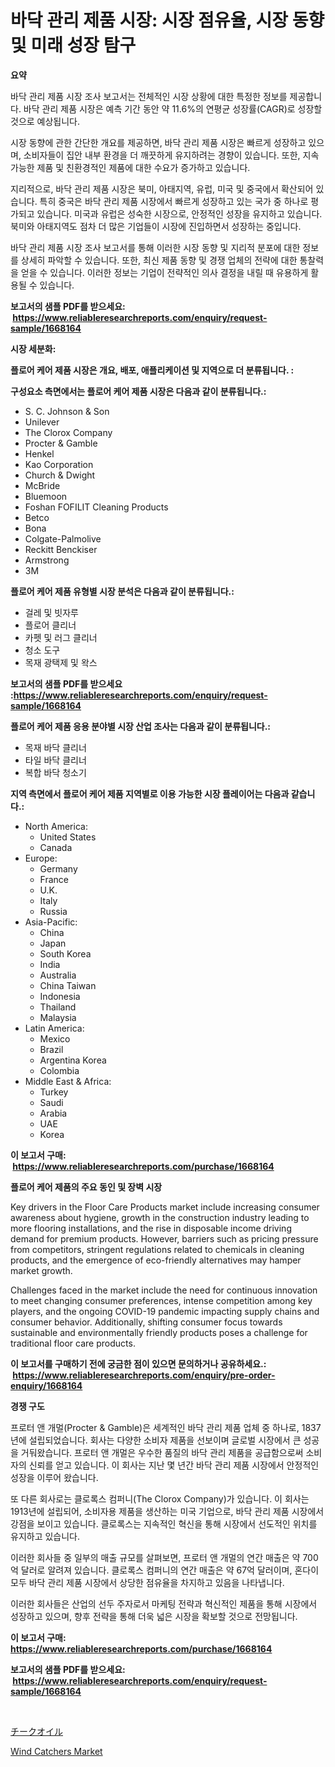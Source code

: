 <p><h1>바닥 관리 제품 시장: 시장 점유율, 시장 동향 및 미래 성장 탐구</h1></p><p><strong>요약</strong></p>
<p><p>바닥 관리 제품 시장 조사 보고서는 전체적인 시장 상황에 대한 특정한 정보를 제공합니다. 바닥 관리 제품 시장은 예측 기간 동안 약 11.6%의 연평균 성장률(CAGR)로 성장할 것으로 예상됩니다.</p><p>시장 동향에 관한 간단한 개요를 제공하면, 바닥 관리 제품 시장은 빠르게 성장하고 있으며, 소비자들이 집안 내부 환경을 더 깨끗하게 유지하려는 경향이 있습니다. 또한, 지속 가능한 제품 및 친환경적인 제품에 대한 수요가 증가하고 있습니다.</p><p>지리적으로, 바닥 관리 제품 시장은 북미, 아태지역, 유럽, 미국 및 중국에서 확산되어 있습니다. 특히 중국은 바닥 관리 제품 시장에서 빠르게 성장하고 있는 국가 중 하나로 평가되고 있습니다. 미국과 유럽은 성숙한 시장으로, 안정적인 성장을 유지하고 있습니다. 북미와 아태지역도 점차 더 많은 기업들이 시장에 진입하면서 성장하는 중입니다.</p><p>바닥 관리 제품 시장 조사 보고서를 통해 이러한 시장 동향 및 지리적 분포에 대한 정보를 상세히 파악할 수 있습니다. 또한, 최신 제품 동향 및 경쟁 업체의 전략에 대한 통찰력을 얻을 수 있습니다. 이러한 정보는 기업이 전략적인 의사 결정을 내릴 때 유용하게 활용될 수 있습니다.</p></p>
<p><strong>보고서의 샘플 PDF를 받으세요: &nbsp;<a href="https://www.reliableresearchreports.com/enquiry/request-sample/1668164">https://www.reliableresearchreports.com/enquiry/request-sample/1668164</a></strong></p>
<p><strong>시장 세분화:</strong></p>
<p><strong> 플로어 케어 제품 시장은 개요, 배포, 애플리케이션 및 지역으로 더 분류됩니다. :</strong></p>
<p><strong>구성요소 측면에서는 플로어 케어 제품 시장은 다음과 같이 분류됩니다.:</strong></p>
<p><ul><li>S. C. Johnson & Son</li><li>Unilever</li><li>The Clorox Company</li><li>Procter & Gamble</li><li>Henkel</li><li>Kao Corporation</li><li>Church & Dwight</li><li>McBride</li><li>Bluemoon</li><li>Foshan FOFILIT Cleaning Products</li><li>Betco</li><li>Bona</li><li>Colgate-Palmolive</li><li>Reckitt Benckiser</li><li>Armstrong</li><li>3M</li></ul></p>
<p><strong> 플로어 케어 제품 유형별 시장 분석은 다음과 같이 분류됩니다.:</strong></p>
<p><ul><li>걸레 및 빗자루</li><li>플로어 클리너</li><li>카펫 및 러그 클리너</li><li>청소 도구</li><li>목재 광택제 및 왁스</li></ul></p>
<p><strong>보고서의 샘플 PDF를 받으세요 :<a href="https://www.reliableresearchreports.com/enquiry/request-sample/1668164">https://www.reliableresearchreports.com/enquiry/request-sample/1668164</a></strong></p>
<p><strong> 플로어 케어 제품 응용 분야별 시장 산업 조사는 다음과 같이 분류됩니다.:</strong></p>
<p><ul><li>목재 바닥 클리너</li><li>타일 바닥 클리너</li><li>복합 바닥 청소기</li></ul></p>
<p><strong>지역 측면에서 플로어 케어 제품 지역별로 이용 가능한 시장 플레이어는 다음과 같습니다.:</strong></p>
<p><ul>
    <li>
        North America:
        <ul>
            <li>United States</li>
            <li>Canada</li>
        </ul>
    </li>
    <li>
        Europe:
        <ul>
            <li>Germany</li>
            <li>France</li>
            <li>U.K.</li>
            <li>Italy</li>
            <li>Russia</li>
        </ul>
    </li>
    <li>
        Asia-Pacific:
        <ul>
            <li>China</li>
            <li>Japan</li>
            <li>South Korea</li>
            <li>India</li>
            <li>Australia</li>
            <li>China Taiwan</li>
            <li>Indonesia</li>
            <li>Thailand</li>
            <li>Malaysia</li>
        </ul>
    </li>
    <li>
        Latin America:
        <ul>
            <li>Mexico</li>
            <li>Brazil</li>
            <li>Argentina Korea</li>
            <li>Colombia</li>
        </ul>
    </li>
    <li>
        Middle East & Africa:
        <ul>
            <li>Turkey</li>
            <li>Saudi</li>
            <li>Arabia</li>
            <li>UAE</li>
            <li>Korea</li>
        </ul>
    </li>
    </ul></p>
<p><strong>이 보고서 구매: &nbsp;<a href="https://www.reliableresearchreports.com/purchase/1668164">https://www.reliableresearchreports.com/purchase/1668164</a></strong></p>
<p><strong>플로어 케어 제품의 주요 동인 및 장벽 시장</strong></p>
<p><p>Key drivers in the Floor Care Products market include increasing consumer awareness about hygiene, growth in the construction industry leading to more flooring installations, and the rise in disposable income driving demand for premium products. However, barriers such as pricing pressure from competitors, stringent regulations related to chemicals in cleaning products, and the emergence of eco-friendly alternatives may hamper market growth. </p><p>Challenges faced in the market include the need for continuous innovation to meet changing consumer preferences, intense competition among key players, and the ongoing COVID-19 pandemic impacting supply chains and consumer behavior. Additionally, shifting consumer focus towards sustainable and environmentally friendly products poses a challenge for traditional floor care products.</p></p>
<p><strong>이 보고서를 구매하기 전에 궁금한 점이 있으면 문의하거나 공유하세요.: &nbsp;<a href="https://www.reliableresearchreports.com/enquiry/pre-order-enquiry/1668164">https://www.reliableresearchreports.com/enquiry/pre-order-enquiry/1668164</a></strong></p>
<p><strong>경쟁 구도</strong></p>
<p><p>프로터 앤 개멀(Procter & Gamble)은 세계적인 바닥 관리 제품 업체 중 하나로, 1837년에 설립되었습니다. 회사는 다양한 소비자 제품을 선보이며 글로벌 시장에서 큰 성공을 거둬왔습니다. 프로터 앤 개멀은 우수한 품질의 바닥 관리 제품을 공급함으로써 소비자의 신뢰를 얻고 있습니다. 이 회사는 지난 몇 년간 바닥 관리 제품 시장에서 안정적인 성장을 이루어 왔습니다.</p><p>또 다른 회사로는 클로록스 컴퍼니(The Clorox Company)가 있습니다. 이 회사는 1913년에 설립되어, 소비자용 제품을 생산하는 미국 기업으로, 바닥 관리 제품 시장에서 강점을 보이고 있습니다. 클로록스는 지속적인 혁신을 통해 시장에서 선도적인 위치를 유지하고 있습니다.</p><p>이러한 회사들 중 일부의 매출 규모를 살펴보면, 프로터 앤 개멀의 연간 매출은 약 700억 달러로 알려져 있습니다. 클로록스 컴퍼니의 연간 매출은 약 67억 달러이며, 혼다이 모두 바닥 관리 제품 시장에서 상당한 점유율을 차지하고 있음을 나타냅니다.</p><p>이러한 회사들은 산업의 선두 주자로서 마케팅 전략과 혁신적인 제품을 통해 시장에서 성장하고 있으며, 향후 전략을 통해 더욱 넓은 시장을 확보할 것으로 전망됩니다.</p></p>
<p><strong>이 보고서 구매: &nbsp; <a href="https://www.reliableresearchreports.com/purchase/1668164">https://www.reliableresearchreports.com/purchase/1668164</a></strong></p>
<p><strong>보고서의 샘플 PDF를 받으세요: &nbsp;<a href="https://www.reliableresearchreports.com/enquiry/request-sample/1668164">https://www.reliableresearchreports.com/enquiry/request-sample/1668164</a></strong><strong></strong></p>
<p>&nbsp;</p>
<p><p><a href="https://github.com/oafhukehf4709715/Market-Research-Report-List-1/blob/main/521025016376.md">チークオイル</a></p><p><a href="https://github.com/WillieWoodard/Market-Research-Report-List-4/blob/main/wind-catchers-market.md">Wind Catchers Market</a></p></p>